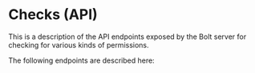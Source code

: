 # Checks \(API\)

This is a description of the API endpoints exposed by the Bolt server for checking for various kinds of permissions.

The following endpoints are described here:



